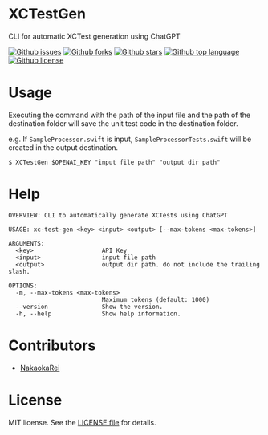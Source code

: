 # XCTestGen

<!-- # Short Description -->

CLI for automatic XCTest generation using ChatGPT

<!-- # Badges -->

[![Github issues](https://img.shields.io/github/issues/NakaokaRei/XCTestGen)](https://github.com/NakaokaRei/XCTestGen/issues)
[![Github forks](https://img.shields.io/github/forks/NakaokaRei/XCTestGen)](https://github.com/NakaokaRei/XCTestGen/network/members)
[![Github stars](https://img.shields.io/github/stars/NakaokaRei/XCTestGen)](https://github.com/NakaokaRei/XCTestGen/stargazers)
[![Github top language](https://img.shields.io/github/languages/top/NakaokaRei/XCTestGen)](https://github.com/NakaokaRei/XCTestGen/)
[![Github license](https://img.shields.io/github/license/NakaokaRei/XCTestGen)](https://github.com/NakaokaRei/XCTestGen/)

# Usage
Executing the command with the path of the input file and the path of the destination folder will save the unit test code in the destination folder.

e.g. If `SampleProcessor.swift` is input, `SampleProcessorTests.swift` will be created in the output destination.
```
$ XCTestGen $OPENAI_KEY "input file path" "output dir path"
```

# Help
```
OVERVIEW: CLI to automatically generate XCTests using ChatGPT

USAGE: xc-test-gen <key> <input> <output> [--max-tokens <max-tokens>]

ARGUMENTS:
  <key>                   API Key
  <input>                 input file path
  <output>                output dir path. do not include the trailing slash.

OPTIONS:
  -m, --max-tokens <max-tokens>
                          Maximum tokens (default: 1000)
  --version               Show the version.
  -h, --help              Show help information.
```


# Contributors

- [NakaokaRei](https://github.com/NakaokaRei)

# License
MIT license. See the [LICENSE file](/LICENSE) for details.